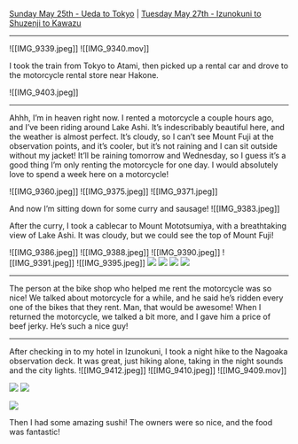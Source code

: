 [Sunday May 25th - Ueda to Tokyo](Sunday%20May%2025th%20-%20Ueda%20to%20Tokyo.md) | [Tuesday May 27th - Izunokuni to Shuzenji to Kawazu](Tuesday%20May%2027th%20-%20Izunokuni%20to%20Shuzenji%20to%20Kawazu.md)

---


![[IMG_9339.jpeg]]
![[IMG_9340.mov]]


I took the train from Tokyo to Atami, then picked up a rental car and drove to the motorcycle rental store near Hakone. 

![[IMG_9403.jpeg]]

---

Ahhh, I’m in heaven right now. I rented a motorcycle a couple hours ago, and I’ve been riding around Lake Ashi. It’s indescribably beautiful here, and the weather is almost perfect. It’s cloudy, so I can’t see Mount Fuji at the observation points, and it’s cooler, but it’s not raining and I can sit outside without my jacket! It’ll be raining tomorrow and Wednesday, so I guess it’s a good thing I’m only renting the motorcycle for one day. I would absolutely love to spend a week here on a motorcycle! 

![[IMG_9360.jpeg]]
![[IMG_9375.jpeg]]
![[IMG_9371.jpeg]]


And now I’m sitting down for some curry and sausage!
![[IMG_9383.jpeg]]

After the curry, I took a cablecar to Mount Mototsumiya, with a breathtaking view of Lake Ashi. It was cloudy, but we could see the top of Mount Fuji!

![[IMG_9386.jpeg]]
![[IMG_9388.jpeg]]
![[IMG_9390.jpeg]]
![[IMG_9391.jpeg]]
![[IMG_9395.jpeg]]
![](../../../docs/images/IMG_9385.jpeg)
![](../../../docs/images/IMG_9388.jpeg)
![](../../../docs/images/IMG_9395.jpeg)
![](../../../docs/images/IMG_9399.jpeg)

---

The person at the bike shop who helped me rent the motorcycle was so nice! We talked about motorcycle for a while, and he said he’s ridden every one of the bikes that they rent. Man, that would be awesome! When I returned the motorcycle, we talked a bit more, and I gave him a price of beef jerky. He’s such a nice guy!

---

After checking in to my hotel in Izunokuni, I took a night hike to the Nagoaka observation deck. It was great, just hiking alone, taking in the night sounds and the city lights. 
![[IMG_9412.jpeg]]
![[IMG_9410.jpeg]]
![[IMG_9409.mov]]





![](../../../docs/images/IMG_9412.jpeg)
![](../../../docs/images/IMG_9411.jpeg)

![](../../../docs/images/IMG_9410.jpeg)

Then I had some amazing sushi! The owners were so nice, and the food was fantastic! 